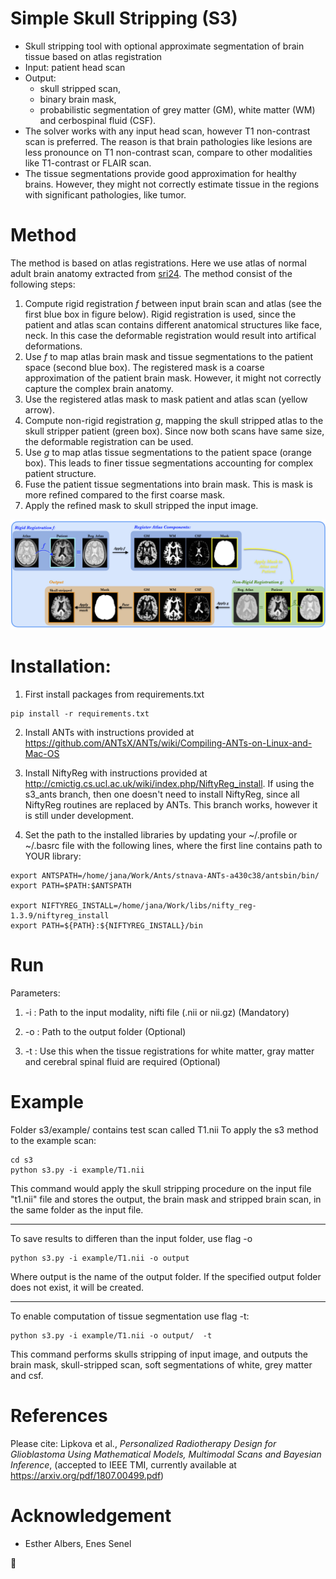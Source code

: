 # Simple Skull Stripping (S3) 
 * Skull stripping tool with optional approximate segmentation of brain tissue based on atlas registration
 * Input: patient head scan
 * Output:
   * skull stripped scan, 
   * binary brain mask, 
   * probabilistic segmentation of grey matter (GM), white matter (WM) and cerbospinal fluid (CSF).
 * The solver works with any input head scan, however T1 non-contrast scan is preferred. The reason is that brain pathologies like lesions are less pronounce on T1 non-contrast scan, compare to other modalities like T1-contrast or FLAIR scan.
 * The tissue segmentations provide good approximation for healthy brains. However, they might not correctly estimate tissue in the regions with significant pathologies, like tumor.

# Method
The method is based on atlas registrations. Here we use atlas of normal adult brain anatomy extracted from [sri24](https://www.nitrc.org/projects/sri24/). The method consist of the following steps:

1. Compute rigid registration *f* between input brain scan and atlas (see the first blue box in figure below). Rigid registration is used, since the patient and atlas scan contains different anatomical structures like face, neck. In this case the deformable registration would result into artifical deformations.
2. Use *f* to map atlas brain mask and tissue segmentations to the patient space (second blue box). The registered mask is a coarse approximation of the patient brain mask. However, it might not correctly capture the complex brain anatomy. 
3. Use the registered atlas mask to mask patient and atlas scan (yellow arrow).
4. Compute non-rigid registration *g*, mapping the skull stripped atlas to the skull stripper patient (green box). Since now both scans have same size, the deformable registration can be used.  
5. Use *g* to map atlas tissue segmentations to the patient space (orange box). This leads to finer tissue segmentations accounting for complex patient structure.
6. Fuse the patient tissue segmentations into brain mask. This is mask is more refined compared to the first coarse mask.
7. Apply the refined mask to skull stripped the input image.


![alt text](src/pipeline.png) 

# Installation:

1) First install packages from requirements.txt

```
pip install -r requirements.txt
```

2) Install ANTs with instructions provided at https://github.com/ANTsX/ANTs/wiki/Compiling-ANTs-on-Linux-and-Mac-OS

3) Install NiftyReg with instructions provided at http://cmictig.cs.ucl.ac.uk/wiki/index.php/NiftyReg_install. If using the s3_ants branch, then one doesn't need to install NiftyReg, since all NiftyReg routines are replaced by ANTs. This branch works, however it is still under development.

4) Set the path to the installed libraries by updating your ~/.profile or ~/.basrc file with the following lines, where the first line contains path to YOUR library:
```
export ANTSPATH=/home/jana/Work/Ants/stnava-ANTs-a430c38/antsbin/bin/
export PATH=$PATH:$ANTSPATH

export NIFTYREG_INSTALL=/home/jana/Work/libs/nifty_reg-1.3.9/niftyreg_install
export PATH=${PATH}:${NIFTYREG_INSTALL}/bin
```

# Run

Parameters:

1) -i : Path to the input modality, nifti file (.nii or nii.gz) (Mandatory)

2) -o : Path to the output folder (Optional)

3) -t : Use this when the tissue registrations for white matter, gray matter and cerebral spinal fluid are required (Optional)

# Example 
Folder s3/example/ contains test scan called T1.nii To apply the s3 method to the example scan:
```
cd s3
python s3.py -i example/T1.nii
```
This command would apply the skull stripping procedure on the input file "t1.nii" file and stores the output, the brain mask and stripped brain scan, in the same folder as the input file. 

----------------------------------------------------------
To save results to differen than the input folder, use flag -o
```
python s3.py -i example/T1.nii -o output 
```
Where output is the name of the output folder. If the specified output folder does not exist, it will be created.

----------------------------------------------------------

To enable computation of tissue segmentation use flag -t:
```
python s3.py -i example/T1.nii -o output/  -t 
```
This command performs skulls stripping of input image, and outputs the brain mask, skull-stripped scan, soft segmentations of white, grey matter and csf.

# References
Please cite: Lipkova et al., *Personalized Radiotherapy Design for Glioblastoma Using Mathematical Models, Multimodal Scans and Bayesian Inference*, (accepted to IEEE TMI, currently available at https://arxiv.org/pdf/1807.00499.pdf)

# Acknowledgement
* Esther Albers, Enes Senel

:panda_face:
